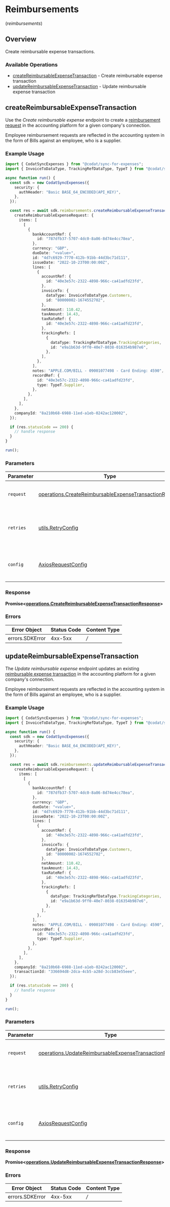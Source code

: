 # Reimbursements
(*reimbursements*)

## Overview

Create reimbursable expense transactions.

### Available Operations

* [createReimbursableExpenseTransaction](#createreimbursableexpensetransaction) - Create reimbursable expense transaction
* [updateReimbursableExpenseTransaction](#updatereimbursableexpensetransaction) - Update reimbursable expense transaction

## createReimbursableExpenseTransaction

Use the *Create reimbursable expense* endpoint to create a [reimbursement request](https://docs.codat.io/sync-for-expenses-api#/schemas/Reimburseable-Expense-Transactions) in the accounting platform for a given company's connection. 

Employee reimbursement requests are reflected in the accounting system in the form of Bills against an employee, who is a supplier.

### Example Usage

```typescript
import { CodatSyncExpenses } from "@codat/sync-for-expenses";
import { InvoiceToDataType, TrackingRefDataType, TypeT } from "@codat/sync-for-expenses/dist/sdk/models/shared";

async function run() {
  const sdk = new CodatSyncExpenses({
    security: {
      authHeader: "Basic BASE_64_ENCODED(API_KEY)",
    },
  });

  const res = await sdk.reimbursements.createReimbursableExpenseTransaction({
    createReimbursableExpenseRequest: {
      items: [
        [
          {
            bankAccountRef: {
              id: "787dfb37-5707-4dc0-8a86-8d74e4cc78ea",
            },
            currency: "GBP",
            dueDate: "<value>",
            id: "4d7c6929-7770-412b-91bb-44d3bc71d111",
            issueDate: "2022-10-23T00:00:00Z",
            lines: [
              {
                accountRef: {
                  id: "40e3e57c-2322-4898-966c-ca41adfd23fd",
                },
                invoiceTo: {
                  dataType: InvoiceToDataType.Customers,
                  id: "80000002-1674552702",
                },
                netAmount: 110.42,
                taxAmount: 14.43,
                taxRateRef: {
                  id: "40e3e57c-2322-4898-966c-ca41adfd23fd",
                },
                trackingRefs: [
                  {
                    dataType: TrackingRefDataType.TrackingCategories,
                    id: "e9a1b63d-9ff0-40e7-8038-016354b987e6",
                  },
                ],
              },
            ],
            notes: "APPLE.COM/BILL - 09001077498 - Card Ending: 4590",
            recordRef: {
              id: "40e3e57c-2322-4898-966c-ca41adfd23fd",
              type: TypeT.Supplier,
            },
          },
        ],
      ],
    },
    companyId: "8a210b68-6988-11ed-a1eb-0242ac120002",
  });

  if (res.statusCode == 200) {
    // handle response
  }
}

run();
```

### Parameters

| Parameter                                                                                                                            | Type                                                                                                                                 | Required                                                                                                                             | Description                                                                                                                          |
| ------------------------------------------------------------------------------------------------------------------------------------ | ------------------------------------------------------------------------------------------------------------------------------------ | ------------------------------------------------------------------------------------------------------------------------------------ | ------------------------------------------------------------------------------------------------------------------------------------ |
| `request`                                                                                                                            | [operations.CreateReimbursableExpenseTransactionRequest](../../sdk/models/operations/createreimbursableexpensetransactionrequest.md) | :heavy_check_mark:                                                                                                                   | The request object to use for the request.                                                                                           |
| `retries`                                                                                                                            | [utils.RetryConfig](../../internal/utils/retryconfig.md)                                                                             | :heavy_minus_sign:                                                                                                                   | Configuration to override the default retry behavior of the client.                                                                  |
| `config`                                                                                                                             | [AxiosRequestConfig](https://axios-http.com/docs/req_config)                                                                         | :heavy_minus_sign:                                                                                                                   | Available config options for making requests.                                                                                        |


### Response

**Promise<[operations.CreateReimbursableExpenseTransactionResponse](../../sdk/models/operations/createreimbursableexpensetransactionresponse.md)>**
### Errors

| Error Object    | Status Code     | Content Type    |
| --------------- | --------------- | --------------- |
| errors.SDKError | 4xx-5xx         | */*             |

## updateReimbursableExpenseTransaction

The *Update reimbursable expense* endpoint updates an existing [reimbursable expense transaction](https://docs.codat.io/sync-for-expenses-api#/operations/create-reimbursable-expense-transaction) in the accounting platform for a given company's connection. 

Employee reimbursement requests are reflected in the accounting system in the form of Bills against an employee, who is a supplier.

### Example Usage

```typescript
import { CodatSyncExpenses } from "@codat/sync-for-expenses";
import { InvoiceToDataType, TrackingRefDataType, TypeT } from "@codat/sync-for-expenses/dist/sdk/models/shared";

async function run() {
  const sdk = new CodatSyncExpenses({
    security: {
      authHeader: "Basic BASE_64_ENCODED(API_KEY)",
    },
  });

  const res = await sdk.reimbursements.updateReimbursableExpenseTransaction({
    createReimbursableExpenseRequest: {
      items: [
        [
          {
            bankAccountRef: {
              id: "787dfb37-5707-4dc0-8a86-8d74e4cc78ea",
            },
            currency: "GBP",
            dueDate: "<value>",
            id: "4d7c6929-7770-412b-91bb-44d3bc71d111",
            issueDate: "2022-10-23T00:00:00Z",
            lines: [
              {
                accountRef: {
                  id: "40e3e57c-2322-4898-966c-ca41adfd23fd",
                },
                invoiceTo: {
                  dataType: InvoiceToDataType.Customers,
                  id: "80000002-1674552702",
                },
                netAmount: 110.42,
                taxAmount: 14.43,
                taxRateRef: {
                  id: "40e3e57c-2322-4898-966c-ca41adfd23fd",
                },
                trackingRefs: [
                  {
                    dataType: TrackingRefDataType.TrackingCategories,
                    id: "e9a1b63d-9ff0-40e7-8038-016354b987e6",
                  },
                ],
              },
            ],
            notes: "APPLE.COM/BILL - 09001077498 - Card Ending: 4590",
            recordRef: {
              id: "40e3e57c-2322-4898-966c-ca41adfd23fd",
              type: TypeT.Supplier,
            },
          },
        ],
      ],
    },
    companyId: "8a210b68-6988-11ed-a1eb-0242ac120002",
    transactionId: "336694d8-2dca-4cb5-a28d-3ccb83e55eee",
  });

  if (res.statusCode == 200) {
    // handle response
  }
}

run();
```

### Parameters

| Parameter                                                                                                                            | Type                                                                                                                                 | Required                                                                                                                             | Description                                                                                                                          |
| ------------------------------------------------------------------------------------------------------------------------------------ | ------------------------------------------------------------------------------------------------------------------------------------ | ------------------------------------------------------------------------------------------------------------------------------------ | ------------------------------------------------------------------------------------------------------------------------------------ |
| `request`                                                                                                                            | [operations.UpdateReimbursableExpenseTransactionRequest](../../sdk/models/operations/updatereimbursableexpensetransactionrequest.md) | :heavy_check_mark:                                                                                                                   | The request object to use for the request.                                                                                           |
| `retries`                                                                                                                            | [utils.RetryConfig](../../internal/utils/retryconfig.md)                                                                             | :heavy_minus_sign:                                                                                                                   | Configuration to override the default retry behavior of the client.                                                                  |
| `config`                                                                                                                             | [AxiosRequestConfig](https://axios-http.com/docs/req_config)                                                                         | :heavy_minus_sign:                                                                                                                   | Available config options for making requests.                                                                                        |


### Response

**Promise<[operations.UpdateReimbursableExpenseTransactionResponse](../../sdk/models/operations/updatereimbursableexpensetransactionresponse.md)>**
### Errors

| Error Object    | Status Code     | Content Type    |
| --------------- | --------------- | --------------- |
| errors.SDKError | 4xx-5xx         | */*             |
